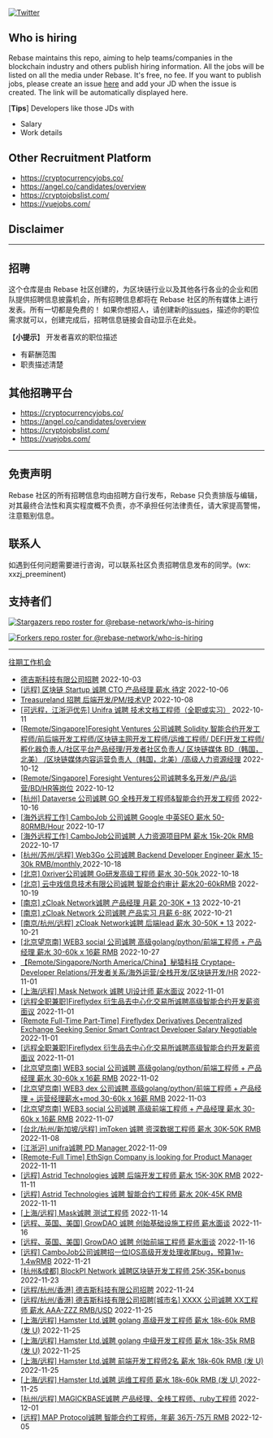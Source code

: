 [![Twitter](https://img.shields.io/twitter/url?label=Rebase&url=https%3A%2F%2Ftwitter.com%2FRebaseCommunity)](https://twitter.com/RebaseCommunity)

## Who is hiring

Rebase maintains this repo, aiming to help teams/companies in the blockchain industry and others publish hiring information. All the jobs will be listed on all the media under Rebase. It's free, no fee.
If you want to publish jobs, please create an issue [here](https://github.com/rebase-network/who-is-hiring/issues/) and add your JD when the issue is created. The link will be automatically displayed here.

[**Tips**]
Developers like those JDs with
- Salary
- Work details

## Other Recruitment Platform

- https://cryptocurrencyjobs.co/
- https://angel.co/candidates/overview
- https://cryptojobslist.com/
- https://vuejobs.com/

## Disclaimer

---

## 招聘

这个仓库是由 Rebase 社区创建的，为区块链行业以及其他各行各业的企业和团队提供招聘信息披露机会，所有招聘信息都将在 Rebase 社区的所有媒体上进行发表。所有一切都是免费的！
如果你想招人，请创建新的[issues](https://github.com/rebase-network/who-is-hiring/issues/)，描述你的职位需求就可以，创建完成后，招聘信息链接会自动显示在此处。

【**小提示**】
开发者喜欢的职位描述
- 有薪酬范围
- 职责描述清楚

## 其他招聘平台
- https://cryptocurrencyjobs.co/
- https://angel.co/candidates/overview
- https://cryptojobslist.com/
- https://vuejobs.com/

---

## 免责声明

Rebase 社区的所有招聘信息均由招聘方自行发布，Rebase 只负责排版与编辑，对其最终合法性和真实程度概不负责，亦不承担任何法律责任，请大家提高警惕，注意甄别信息。

## 联系人
如遇到任何问题需要进行咨询，可以联系社区负责招聘信息发布的同学。(wx: xxzj_preeminent)

## 支持者们
[![Stargazers repo roster for @rebase-network/who-is-hiring](https://reporoster.com/stars/rebase-network/who-is-hiring)](https://github.com/rebase-network/who-is-hiring/stargazers)

[![Forkers repo roster for @rebase-network/who-is-hiring](https://reporoster.com/forks/rebase-network/who-is-hiring)](https://github.com/rebase-network/who-is-hiring/network/members)

---

[往期工作机会](./jobs.md)

- [德吉斯科技有限公司招聘](https://github.com/rebase-network/who-is-hiring/issues/206) 2022-10-03
- [[远程] 区块链 Startup 诚聘 CTO 产品经理  薪水 待定](https://github.com/rebase-network/who-is-hiring/issues/207) 2022-10-06
- [Treasureland 招聘 后端开发/PM/技术VP](https://github.com/rebase-network/who-is-hiring/issues/208) 2022-10-08
- [[可远程，江浙沪优先] Unifra 诚聘 技术文档工程师（全职或实习）](https://github.com/rebase-network/who-is-hiring/issues/209) 2022-10-11
- [[Remote/Singapore]Foresight  Ventures 公司诚聘  Solidity 智能合约开发工程师/前后端开发工程师/区块链主网开发工程师/运维工程师/ DEFI开发工程师/孵化器负责人/社区平台产品经理/开发者社区负责人/ 区块链媒体 BD（韩国，北美） /区块链媒体内容运营负责人（韩国，北美）/高级人力资源经理](https://github.com/rebase-network/who-is-hiring/issues/210) 2022-10-12
- [[Remote/Singapore] Foresight Ventures公司诚聘多名开发/产品/运营/BD/HR等岗位](https://github.com/rebase-network/who-is-hiring/issues/211) 2022-10-12
- [[杭州] Dataverse 公司诚聘 GO 全栈开发工程师&智能合约开发工程师](https://github.com/rebase-network/who-is-hiring/issues/212) 2022-10-16
- [[海外远程工作] CamboJob 公司诚聘 Google 中英SEO 薪水 50-80RMB/Hour](https://github.com/rebase-network/who-is-hiring/issues/213) 2022-10-17
- [[海外远程工作] CamboJob公司诚聘 人力资源项目PM 薪水 15k-20k RMB](https://github.com/rebase-network/who-is-hiring/issues/214) 2022-10-17
- [[杭州/苏州/远程] Web3Go 公司诚聘 Backend Developer Engineer 薪水 15-30k RMB/monthly ](https://github.com/rebase-network/who-is-hiring/issues/215) 2022-10-18
- [[北京] 0xriver公司诚聘 Go研发高级工程师 薪水 30-50k ](https://github.com/rebase-network/who-is-hiring/issues/216) 2022-10-18
- [[北京] 云中戏信息技术有限公司诚聘  智能合约审计 薪水20-60kRMB](https://github.com/rebase-network/who-is-hiring/issues/217) 2022-10-19
- [[南京] zCloak Network诚聘 产品经理 月薪 20-30K * 13](https://github.com/rebase-network/who-is-hiring/issues/218) 2022-10-21
- [[南京] zCloak Network 公司诚聘 产品实习 月薪 6-8K](https://github.com/rebase-network/who-is-hiring/issues/219) 2022-10-21
- [[南京/杭州/远程] zCloak Network诚聘 后端lead 薪水 30-50K * 13](https://github.com/rebase-network/who-is-hiring/issues/220) 2022-10-21
- [[北京望京南] WEB3 social 公司诚聘 高级golang/python/前端工程师 + 产品经理 薪水 30-60k x 16薪 RMB](https://github.com/rebase-network/who-is-hiring/issues/221) 2022-10-27
- [【Remote/Singapore/North America/China】秘猿科技 Cryptape- Developer Relations/开发者关系/海外运营/全栈开发/区块链开发/HR](https://github.com/rebase-network/who-is-hiring/issues/222) 2022-11-01
- [[上海/远程] Mask Network 诚聘 UI设计师 薪水面议](https://github.com/rebase-network/who-is-hiring/issues/223) 2022-11-01
- [[远程全职兼职]Fireflydex 衍生品去中心化交易所诚聘高级智能合约开发薪资面议](https://github.com/rebase-network/who-is-hiring/issues/224) 2022-11-01
- [[Remote Full-Time Part-Time] Fireflydex Derivatives Decentralized Exchange Seeking Senior Smart Contract Developer Salary Negotiable](https://github.com/rebase-network/who-is-hiring/issues/225) 2022-11-01
- [[远程全职兼职]Fireflydex 衍生品去中心化交易所诚聘高级智能合约开发薪资面议](https://github.com/rebase-network/who-is-hiring/issues/226) 2022-11-01
- [[北京望京南] WEB3 social 公司诚聘 高级golang/python/前端工程师 + 产品经理 薪水 30-60k x 16薪 RMB](https://github.com/rebase-network/who-is-hiring/issues/227) 2022-11-02
- [[北京望京南] WEB3 dex 公司诚聘 高级golang/python/前端工程师 + 产品经理 + 运营经理薪水+mod 30-60k x 16薪 RMB](https://github.com/rebase-network/who-is-hiring/issues/228) 2022-11-03
- [[北京望京南] WEB3 social 公司诚聘 高级前端工程师 + 产品经理 薪水 30-60k x 16薪 RMB](https://github.com/rebase-network/who-is-hiring/issues/229) 2022-11-07
- [[台北/杭州/新加坡/远程] imToken 诚聘 资深数据工程师 薪水 30K-50K RMB](https://github.com/rebase-network/who-is-hiring/issues/230) 2022-11-08
- [[江浙沪] unifra诚聘 PD Manager ](https://github.com/rebase-network/who-is-hiring/issues/231) 2022-11-09
- [[Remote-Full Time] EthSign Company is looking for Product Manager](https://github.com/rebase-network/who-is-hiring/issues/232) 2022-11-11
- [[远程] Astrid Technologies 诚聘 后端开发工程师 薪水 15K-30K RMB](https://github.com/rebase-network/who-is-hiring/issues/233) 2022-11-11
- [[远程] Astrid Technologies 诚聘 智能合约工程师 薪水 20K-45K RMB](https://github.com/rebase-network/who-is-hiring/issues/234) 2022-11-11
- [[上海/远程] Mask诚聘 测试工程师](https://github.com/rebase-network/who-is-hiring/issues/235) 2022-11-14
- [[远程、英国、美国] GrowDAO 诚聘 创始基础设施工程师 薪水面谈](https://github.com/rebase-network/who-is-hiring/issues/236) 2022-11-16
- [[远程、英国、美国] GrowDAO 诚聘 创始前端工程师 薪水面谈](https://github.com/rebase-network/who-is-hiring/issues/237) 2022-11-16
- [[远程] CamboJob公司诚聘招一位IOS高级开发处理收尾bug，预算1w-1.4wRMB](https://github.com/rebase-network/who-is-hiring/issues/238) 2022-11-21
- [[杭州&成都] BlockPI Network 诚聘区块链开发工程师 25K-35K+bonus](https://github.com/rebase-network/who-is-hiring/issues/239) 2022-11-23
- [[远程/杭州/香港] 德吉斯科技有限公司招聘](https://github.com/rebase-network/who-is-hiring/issues/240) 2022-11-24
- [[远程/杭州/香港] 德吉斯科技有限公司招聘[城市名] XXXX 公司诚聘 XX工程师 薪水 AAA-ZZZ RMB/USD](https://github.com/rebase-network/who-is-hiring/issues/241) 2022-11-25
- [[上海/远程] Hamster Ltd.诚聘 golang 高级开发工程师 薪水 18k-60k RMB (发 U)](https://github.com/rebase-network/who-is-hiring/issues/242) 2022-11-25
- [[上海/远程] Hamster Ltd.诚聘 golang 中级开发工程师 薪水 18k-35k RMB (发 U)](https://github.com/rebase-network/who-is-hiring/issues/243) 2022-11-25
- [[上海/远程] Hamster Ltd.诚聘 前端开发工程师2名 薪水 18k-60k RMB (发 U)](https://github.com/rebase-network/who-is-hiring/issues/244) 2022-11-25
- [[上海/远程] Hamster Ltd.诚聘 运维工程师 薪水 18k-60k RMB (发 U) ](https://github.com/rebase-network/who-is-hiring/issues/245) 2022-11-25
- [[杭州/远程] MAGICKBASE诚聘 产品经理、全栈工程师、ruby工程师](https://github.com/rebase-network/who-is-hiring/issues/247) 2022-12-01
- [[远程] MAP Protocol诚聘 智能合约工程师，年薪 36万-75万 RMB](https://github.com/rebase-network/who-is-hiring/issues/248) 2022-12-05
